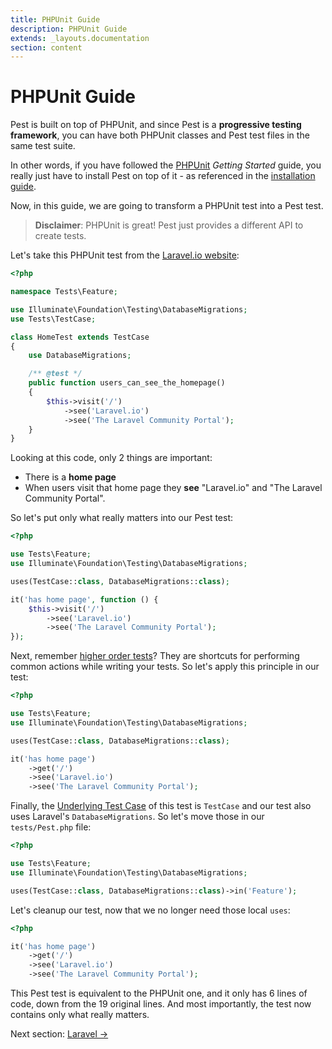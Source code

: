 ```yaml
---
title: PHPUnit Guide
description: PHPUnit Guide
extends: _layouts.documentation
section: content
---
```


# PHPUnit Guide

Pest is built on top of PHPUnit, and since Pest is a **progressive testing framework**, you can
have both PHPUnit classes and Pest test files in the same test suite.

In other words, if you have followed the [PHPUnit](https://phpunit.de/) *Getting Started* guide, you really just
have to install Pest on top of it - as referenced in the [installation guide](/docs/installation).

Now, in this guide, we are going to transform a PHPUnit test into a Pest test.

> **Disclaimer**: PHPUnit is great! Pest just provides a different API to create tests.

Let's take this PHPUnit test from the [Laravel.io website](https://laravel.io):
```php
<?php

namespace Tests\Feature;

use Illuminate\Foundation\Testing\DatabaseMigrations;
use Tests\TestCase;

class HomeTest extends TestCase
{
    use DatabaseMigrations;

    /** @test */
    public function users_can_see_the_homepage()
    {
        $this->visit('/')
            ->see('Laravel.io')
            ->see('The Laravel Community Portal');
    }
}
```

Looking at this code, only 2 things are important:

- There is a **home page**
- When users visit that home page they **see** "Laravel.io" and  "The Laravel Community Portal".

So let's put only what really matters into our Pest test:
```php
<?php

use Tests\Feature;
use Illuminate\Foundation\Testing\DatabaseMigrations;

uses(TestCase::class, DatabaseMigrations::class);

it('has home page', function () {
    $this->visit('/')
        ->see('Laravel.io')
        ->see('The Laravel Community Portal');
});
```

Next, remember [higher order tests](/docs/higher-order-tests)? They are shortcuts for
performing common actions while writing your tests. So let's apply this principle in our test:

```php
<?php

use Tests\Feature;
use Illuminate\Foundation\Testing\DatabaseMigrations;

uses(TestCase::class, DatabaseMigrations::class);

it('has home page')
    ->get('/')
    ->see('Laravel.io')
    ->see('The Laravel Community Portal');
```

Finally, the [Underlying Test Case](docs/underlying-test-case/) of this test
is `TestCase` and our test also uses Laravel's `DatabaseMigrations`. So
let's move those in our `tests/Pest.php` file:
```php
<?php

use Tests\Feature;
use Illuminate\Foundation\Testing\DatabaseMigrations;

uses(TestCase::class, DatabaseMigrations::class)->in('Feature');
```

Let's cleanup our test, now that we no longer need those local `uses`:
```php
<?php

it('has home page')
    ->get('/')
    ->see('Laravel.io')
    ->see('The Laravel Community Portal');
```

This Pest test is equivalent to the PHPUnit one, and it only has 6 lines of code, down from the
19 original lines. And most importantly, the test now contains only what really matters.


Next section: [Laravel →](/docs/guides/laravel)

